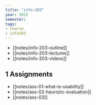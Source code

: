 ```yaml
---
title: "info-203"
year: 2022
semester: 
tags: 
- course
- info203
---
```


- [[notes/info-203-outline]]
- [[notes/info-203-lectures]]
- [[notes/info-203-videos]]

## 1 Assignments

- [[notes/ass-01-what-is-usability]]
- [[notes/ass-02-heuristic-evaluation]]
- [[notes/ass-03]]